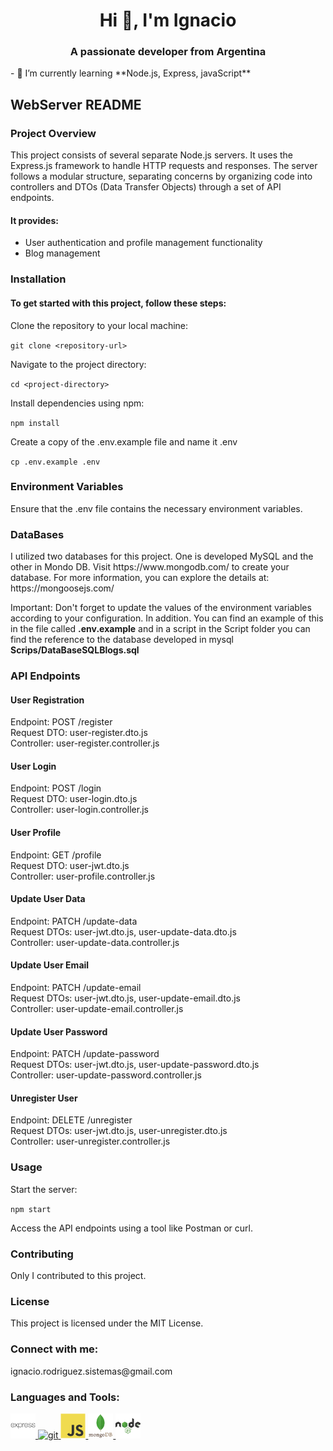 <h1 align="center">Hi 👋, I'm Ignacio</h1>
<h3 align="center">A passionate developer from Argentina</h3>
- 🌱 I’m currently learning **Node.js, Express, javaScript**

<h2>WebServer README</h2>
<h3>Project Overview</h3>
<p>
This project consists of several separate Node.js servers. It uses the Express.js framework to handle HTTP requests and responses. The server follows a modular structure, separating concerns by organizing code into controllers and DTOs (Data Transfer Objects) through a set of API endpoints.  
</p>
<h4>It provides:</h4>
<ul>
  <li>User authentication and profile management functionality</li>
  <li>Blog management</li>
</ul>


<h3>Installation</h3>
<h4>To get started with this project, follow these steps:</h4>
<p>Clone the repository to your local machine:</p>
<code>git clone &lt;repository-url&gt;</code>

<p>Navigate to the project directory:</p>
<code>cd &lt;project-directory&gt;</code>
<p>Install dependencies using npm:</p>
<code>npm install</code>

<p>Create a copy of the .env.example file and name it .env</p>
<code>cp .env.example .env</code>


<h3>Environment Variables</h3>
<p>Ensure that the .env file contains the necessary environment variables.</p>

<h3>DataBases</h3>
<p>
    I utilized two databases for this project. One is developed MySQL and the other in Mondo DB.
    Visit https://www.mongodb.com/ to create your database. 
    For more information, you can explore the details at:
    https://mongoosejs.com/
    
</p>
<p>Important: Don't forget to update the values of the environment variables according to your configuration. In addition. You can find an example of this in the file called <b>.env.example</b> 
and in a script in the Script folder you can find the reference to the database developed in mysql <b>Scrips/DataBaseSQLBlogs.sql</b> </p>



<h3>API Endpoints</h3>
<h4>User Registration</h4>
<p>
    Endpoint: POST /register<br>
    Request DTO: user-register.dto.js<br>
    Controller: user-register.controller.js
 </p>

<h4>User Login</h4>
<p>
    Endpoint: POST /login<br>
    Request DTO: user-login.dto.js<br>
    Controller: user-login.controller.js
</p>

<h4>User Profile</h4>
<p>
    Endpoint: GET /profile<br>
    Request DTO: user-jwt.dto.js<br>
    Controller: user-profile.controller.js
</p>

<h4>Update User Data</h4>
<p>
    Endpoint: PATCH /update-data<br>
    Request DTOs: user-jwt.dto.js, user-update-data.dto.js<br>
    Controller: user-update-data.controller.js
</p>

<h4>Update User Email</h4>
<p>
    Endpoint: PATCH /update-email<br>
    Request DTOs: user-jwt.dto.js, user-update-email.dto.js<br>
    Controller: user-update-email.controller.js
</p>

<h4>Update User Password</h4>
<p>
    Endpoint: PATCH /update-password<br>
    Request DTOs: user-jwt.dto.js, user-update-password.dto.js<br>
    Controller: user-update-password.controller.js
</p>

<h4>Unregister User</h4>
<p>
    Endpoint: DELETE /unregister<br>
    Request DTOs: user-jwt.dto.js, user-unregister.dto.js<br>
    Controller: user-unregister.controller.js
</p>

<h3>Usage</h3>
<p>Start the server:</p>
<code>npm start</code>

<p>Access the API endpoints using a tool like Postman or curl.</p>

<h3>Contributing</h3>
<p>Only I contributed to this project.</p>
<h3>License</h3>
<p>This project is licensed under the MIT License.</p>
<h3 align="left">Connect with me:</h3>
<p align="left">
ignacio.rodriguez.sistemas@gmail.com
</p>

<h3 align="left">Languages and Tools:</h3>
<p align="left"> <a href="https://expressjs.com" target="_blank" rel="noreferrer"> 
  <img src="https://raw.githubusercontent.com/devicons/devicon/master/icons/express/express-original-wordmark.svg" alt="express" width="40" height="40"/> 
</a> <a href="https://git-scm.com/" target="_blank" rel="noreferrer"> <img src="https://www.vectorlogo.zone/logos/git-scm/git-scm-icon.svg" alt="git" width="40" height="40"/> 
</a>
  <a href="https://developer.mozilla.org/en-US/docs/Web/JavaScript" target="_blank" rel="noreferrer"> 
    <img src="https://raw.githubusercontent.com/devicons/devicon/master/icons/javascript/javascript-original.svg" alt="javascript" width="40" height="40"/> 
  </a> <a href="https://www.mongodb.com/" target="_blank" rel="noreferrer"> 
    <img src="https://raw.githubusercontent.com/devicons/devicon/master/icons/mongodb/mongodb-original-wordmark.svg" alt="mongodb" width="40" height="40"/>
  </a> 
  <a href="https://nodejs.org" target="_blank" rel="noreferrer"> <img src="https://raw.githubusercontent.com/devicons/devicon/master/icons/nodejs/nodejs-original-wordmark.svg" alt="nodejs" width="40" height="40"/> 
  </a>
</p>
